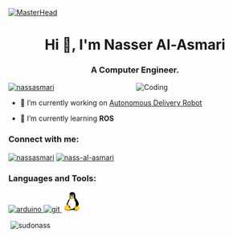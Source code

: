 [![MasterHead](https://media.giphy.com/headers/GitHub/w8ZJLtJbmuph.gif)](https://rishavchanda.io)

<h1 align="center">Hi 👋, I'm Nasser Al-Asmari</h1>
<h3 align="center">A Computer Engineer.</h3>

<img align="right" alt="Coding" width="250" src="https://media.tenor.com/Nf4c78TXj4cAAAAd/wut-computer.gif">




<p align="left"> <a href="https://twitter.com/nassasmari" target="blank"><img src="https://img.shields.io/twitter/follow/nassasmari?logo=twitter&style=for-the-badge" alt="nassasmari" /></a> </p>

- 🔭 I’m currently working on [Autonomous Delivery Robot](https://github.com/sudoNass/autonomous-delivery)

- 🌱 I’m currently learning **ROS**

<h3 align="left">Connect with me:</h3>
<p align="left">
<a href="https://twitter.com/nassasmari" target="blank"><img align="center" src="https://raw.githubusercontent.com/rahuldkjain/github-profile-readme-generator/master/src/images/icons/Social/twitter.svg" alt="nassasmari" height="30" width="40" /></a>
<a href="https://linkedin.com/in/nass-al-asmari" target="blank"><img align="center" src="https://raw.githubusercontent.com/rahuldkjain/github-profile-readme-generator/master/src/images/icons/Social/linked-in-alt.svg" alt="nass-al-asmari" height="30" width="40" /></a>
</p>

<h3 align="left">Languages and Tools:</h3>
<p align="left"> <a href="https://www.arduino.cc/" target="_blank" rel="noreferrer"> <img src="https://cdn.worldvectorlogo.com/logos/arduino-1.svg" alt="arduino" width="40" height="40"/> </a> <a href="https://git-scm.com/" target="_blank" rel="noreferrer"> <img src="https://www.vectorlogo.zone/logos/git-scm/git-scm-icon.svg" alt="git" width="40" height="40"/> </a> <a href="https://www.linux.org/" target="_blank" rel="noreferrer"> <img src="https://raw.githubusercontent.com/devicons/devicon/master/icons/linux/linux-original.svg" alt="linux" width="40" height="40"/> </a> </p>

<p>&nbsp;<img align="center" src="https://github-readme-stats.vercel.app/api?username=sudonass&show_icons=true&locale=en" alt="sudonass" /></p>

